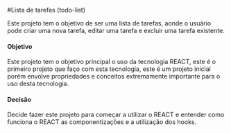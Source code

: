 #Lista de tarefas (todo-list)

Este projeto tem o objetivo de ser uma lista de tarefas, aonde o usuário pode criar uma nova tarefa, editar uma tarefa e excluir uma tarefa existente.

#### Objetivo

Este projeto tem o objetivo principal o uso da tecnologia REACT, este é o primeiro projeto que faço com esta tecnologia, este é um projeto inicial porém envolve propriedades e conceitos extremamente importante para o uso desta tecnologia.

#### Decisão

Decide fazer este projeto para começar a utilizar o REACT e entender como funciona o REACT as componentizações e a utilização dos hooks.

